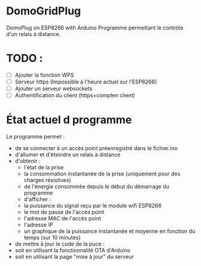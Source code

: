 # DomoGridPlug
DomoPlug on ESP8266 with Arduino
Programme permettant le contrôle d'un relais à distance.

# TODO :
- [ ] Ajouter la fonction WPS
- [ ] Serveur https (Impossible à l'heure actuel sur l'ESP8266)
- [ ] Ajouter un serveur websockets
- [ ] Authentification du client (https+compten client)

# État actuel d programme
Le programme permet :
- de se connecter à un accès point préenregistré dans le fichier.ino
- d'allumer et d'éteindre un relais à distance
- d'obtenir :
  * l'état de la prise
  * la consommation instantanée de la prise (uniquement pour des charges résistives)
  * de l'énergie consommée depuis le début du démarrage du programme
  * d'afficher :
   - la puissance du signal reçu par le module wifi ESP8266
   - le mot de passe de l'accès point
   - l'adresse MAC de l'accès point
   - l'adresse IP
   - un graphique de la puissance instantanée et moyenne en fonction du temps (sur 10 minutes)
- de mettre à jour le code de la puce :
 - soit en utilisant la fonctionnalité OTA d'Arduino
 - soit en utilisant la page "mise à jour" du serveur
